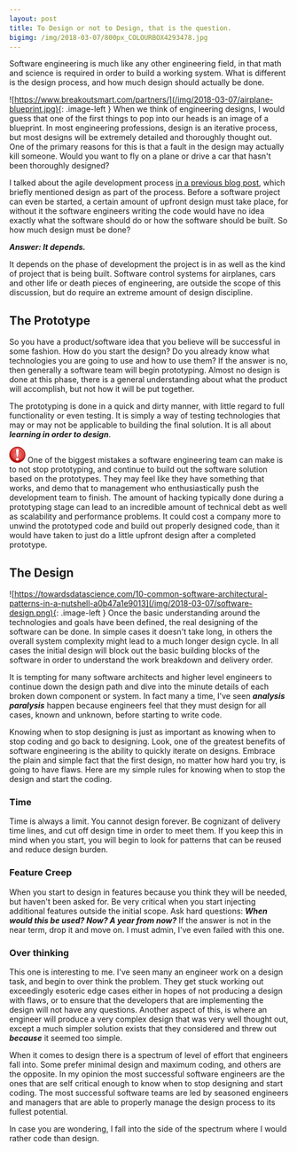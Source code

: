 ```yaml
---
layout: post
title: To Design or not to Design, that is the question.
bigimg: /img/2018-03-07/800px_COLOURBOX4293478.jpg
---
```


Software engineering is much like any other engineering field, in that math and science is required in order to build
a working system. What is different is the design process, and how much design should actually be done.

![https://www.breakoutsmart.com/partners/](/img/2018-03-07/airplane-blueprint.jpg){: .image-left }
When we think of engineering designs, I would guess that one of the first things to pop into our heads is an image
of a blueprint. In most engineering professions, design is an iterative process, but most designs will be extremely
detailed and thoroughly thought out. One of the primary reasons for this is that a fault in the design may actually
kill someone. Would you want to fly on a plane or drive a car that hasn't been thoroughly designed?

I talked about the agile development process [in a previous blog post](2018-02-12-corruption-of-agile), which briefly
mentioned design as part of the process. Before a software project can even be started, a certain amount of upfront
design must take place, for without it the software engineers writing the code would have no idea exactly what the 
 software should do or how the software should be built. So how much design must be done?
 
***Answer: It depends.***

It depends on the phase of development the project is in as well as the kind of project that is being built. Software
control systems for airplanes, cars and other life or death pieces of engineering, are outside the scope of this 
discussion, but do require an extreme amount of design discipline.

## The Prototype

So you have a product/software idea that you believe will be successful in some fashion. How do you start the design?
Do you already know what technologies you are going to use and how to use them? If the answer is no, then generally
a software team will begin prototyping. Almost no design is done at this phase, there is a general understanding about
what the product will accomplish, but not how it will be put together. 

The prototyping is done in a quick and dirty manner, with little regard to full functionality or even testing. It is 
simply a way of testing technologies that may or may not be applicable to building the final solution. It is all about
***learning in order to design***. 

![danger](/img/2018-03-07/danger.png)
One of the biggest mistakes a software engineering team can make is to not stop prototyping, and continue to build
out the software solution based on the prototypes. They may feel like they have something that works, and demo
that to management who enthusiastically push the development team to finish. The amount of hacking typically done during
a prototyping stage can lead to an incredible amount of technical debt as well as scalability and performance problems.
It could cost a company more to unwind the prototyped code and build out properly designed code, than it would have
taken to just do a little upfront design after a completed prototype.

## The Design 

![https://towardsdatascience.com/10-common-software-architectural-patterns-in-a-nutshell-a0b47a1e9013](/img/2018-03-07/software-design.png){: .image-left } 
Once the basic understanding around the technologies and goals have been defined, the real designing of the 
software can be done. In simple cases it doesn't take long, in others the overall system complexity might lead
to a much longer design cycle. In all cases the initial design will block out the basic building blocks of the
software in order to understand the work breakdown and delivery order. 

It is tempting for many software architects and higher level engineers to continue down the design path and dive into
the minute details of each broken down component or system. In fact many a time, I've seen ***analysis paralysis*** 
happen because engineers feel that they must design for all cases, known and unknown, before starting to write code.

Knowing when to stop designing is just as important as knowing when to stop coding and go back to designing. Look, one
of the greatest benefits of software engineering is the ability to quickly iterate on designs. Embrace the plain and
simple fact that the first design, no matter how hard you try, is going to have flaws. Here are my simple rules for
knowing when to stop the design and start the coding.

### Time 

Time is always a limit. You cannot design forever. Be cognizant of delivery time lines, and cut off design time in order 
to meet them. If you keep this in mind when you start, you will begin to look for patterns that can be reused and reduce 
design burden.

### Feature Creep

When you start to design in features because you think they will be needed, but haven't been asked for. Be very critical
when you start injecting additional features outside the initial scope. Ask hard questions: ***When would this be used? 
Now? A year from now?*** If the answer is not in the near term, drop it and move on. I must admin, I've even failed with 
this one.  

### Over thinking

This one is interesting to me. I've seen many an engineer work on a design task, and begin to over think the problem. 
They get stuck working out exceedingly esoteric edge cases either in hopes of not producing a design with flaws, or
to ensure that the developers that are implementing the design will not have any questions. Another aspect of this, 
is where an engineer will produce a very complex design that was very well thought out, except a much simpler solution
exists that they considered and threw out ***because*** it seemed too simple.

When it comes to design there is a spectrum of level of effort that engineers fall into. Some prefer minimal design 
and maximum coding, and others are the opposite. In my opinion the most successful software engineers are the ones
that are self critical enough to know when to stop designing and start coding. The most successful software teams are
led by seasoned engineers and managers that are able to properly manage the design process to its fullest potential.

In case you are wondering, I fall into the side of the spectrum where I would rather code than design.